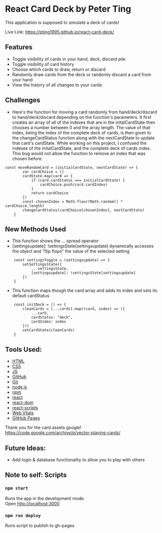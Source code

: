 # React Card Deck by Peter Ting

This application is supposed to simulate a deck of cards! 

Live Link: https://pting1995.github.io/react-card-deck/

## Features

- Toggle visibility of cards in your hand, deck, discard pile
- Toggle visibility of card history
- Choose which cards to draw, return or discard
- Randomly draw cards from the deck or randomly discard a card from your hand
- View the history of all changes to your cards

## Challenges

- Here's the function for moving a card randomly from hand/deck/discard to hand/deck/discard depending on the function's parameters. It first creates an array of all of the indexes that are in the initalCardState then chooses a number between 0 and the array length. The value of that index, being the index of the complete deck of cards, is then given to the changeCardStatus function along with the nextCardState to update that card's cardState. While working on this project, I confused the indexes of the initalCardState, and the complete deck of cards index. This bug would not allow the function to remove an index that was chosen before.
```
const moveRandomCard = (initialCardState, nextCardState) => {
		var cardChoice = []
		cardState.map(card => {
			if (card.cardStatus === initialCardState) {
				cardChoice.push(card.cardIndex)
			}
			return cardChoice
		})
		const chosenIndex = Math.floor(Math.random() * cardChoice.length)
		changeCardStatus(cardChoice[chosenIndex], nextCardState)
	}
```

## New Methods Used

- This function shows the ... spread operator
- [settingsupdate]: !settingsState[settingsupdate] dynamically accesses the object and "flip flops" the value of the selected setting
```
	const settingsToggle = (settingsupdate) => {
		setSettingsState({
			...settingsState,
			[settingsupdate]: !settingsState[settingsupdate]
		})
	}
```
- This function maps though the card array and adds its index and sets its default cardStatus
```
	const initDeck = () => {
		cleanCards = [...cards].map((card, index) => ({
			...card,
			cardStatus: "deck",
			cardIndex: index
		}))
		setCardState(cleanCards)
	}
```

## Tools Used: 

* [HTML](https://developer.mozilla.org/en-US/docs/Web/HTML)
* [CSS](https://developer.mozilla.org/en-US/docs/Web/CSS)
* [JS](https://www.javascript.com/)
* [GitHub](https://github.com/)
* [Git](https://git-scm.com/)
* [node.js](https://nodejs.org/en/)
* [npm](https://www.npmjs.com/)
* [react](https://reactjs.org/)
* [react-dom](https://reactjs.org/docs/react-dom.html)
* [react-scripts](https://www.npmjs.com/package/react-scripts)
* [Web Vitals](https://web.dev/vitals/)
* [GitHub Pages](https://pages.github.com/)

Thank you for the card assets google! https://code.google.com/archive/p/vector-playing-cards/

## Future Ideas:

- Add login & database functionality to allow you to play with others

## Note to self: Scripts

### `npm start`

Runs the app in the development mode.\
Open [http://localhost:3000](http://localhost:3000)

### `npm run deploy`

Runs script to publish to gh-pages
